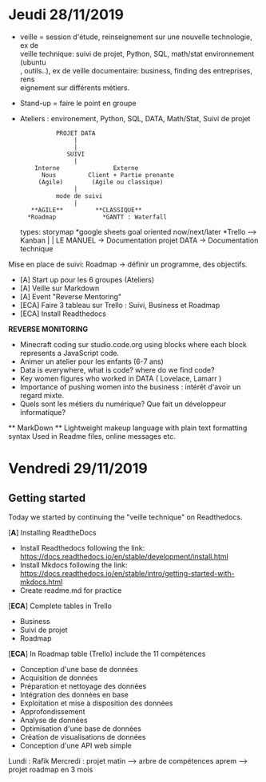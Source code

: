 # Jeudi 28/11/2019

* veille = session d'étude, reinseignement sur une nouvelle technologie, ex de \
veille technique: suivi de projet, Python, SQL, math/stat environnement (ubuntu\
, outils..), ex de veille documentaire: business, finding des entreprises, rens\
eignement sur différents métiers.

* Stand-up = faire le point en groupe

* Ateliers : environement, Python, SQL, DATA, Math/Stat, Suivi de projet

                PROJET DATA
                     |
                     |
                   SUIVI
                     |
          Interne               Externe
            Nous         Client + Partie prenante
           (Agile)        (Agile ou classique)
                     |
                mode de suivi
                     |
         **AGILE**         **CLASSIQUE**
        *Roadmap             *GANTT : Waterfall
    types: storymap          *google sheets
           goal oriented
           now/next/later
        *Trello --> Kanban
                     |
                     |
                 LE MANUEL
             -> Documentation projet DATA
             -> Documentation technique


Mise en place de suivi: Roadmap -> définir un programme, des objectifs.

- [A] Start up pour les 6 groupes (Ateliers)
- [A] Veille sur Markdown
- [A] Event "Reverse Mentoring"
- [ECA] Faire 3 tableau sur Trello : Suivi, Business et Roadmap
- [ECA] Install Readthedocs


**REVERSE MONITORING**

- Minecraft coding sur studio.code.org using blocks where each block represents a JavaScript code.
- Animer un atelier pour les enfants (6-7 ans)
- Data is everywhere, what is code? where do we find code?
- Key women figures who worked in DATA ( Lovelace, Lamarr )
- Importance of pushing women into the business : intérêt d'avoir un regard mixte.
- Quels sont les métiers du numérique? Que fait un développeur informatique?


** MarkDown **
Lightweight makeup language with plain text formatting syntax
Used in Readme files, online messages etc.


# Vendredi 29/11/2019

## Getting started

Today we started by continuing the "veille technique" on Readthedocs.

[**A**] Installing ReadtheDocs

* Install Readthedocs following the link: https://docs.readthedocs.io/en/stable/development/install.html
* Install Mkdocs following the link: https://docs.readthedocs.io/en/stable/intro/getting-started-with-mkdocs.html
* Create readme.md for practice

[**ECA**] Complete tables in Trello

 * Business
 * Suivi de projet
 * Roadmap

[**ECA**] In Roadmap table (Trello) include the 11 compétences

* Conception d'une base de données
* Acquisition de données
* Préparation et nettoyage des données
* Intégration des données en base
* Exploitation et mise à disposition des données
* Approfondissement
* Analyse de données
* Optimisation d'une base de données
* Création de visualisations de données
* Conception d'une API web simple


Lundi : Rafik
Mercredi : projet
matin --> arbre de compétences
aprem --> projet
roadmap en 3 mois

